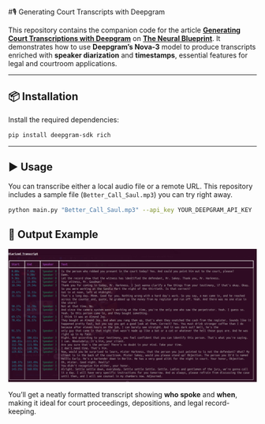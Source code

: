 #🎙️ Generating Court Transcripts with Deepgram

This repository contains the companion code for the article [**Generating Court Transcriptions with Deepgram**](https://neurlcreators.substack.com/p/generating-court-transcriptions-with) on [**The Neural Blueprint**](https://neurlcreators.substack.com/).
It demonstrates how to use **Deepgram’s Nova-3** model to produce transcripts enriched with **speaker diarization** and **timestamps**, essential features for legal and courtroom applications.

---

## 📦 Installation

Install the required dependencies:

```bash
pip install deepgram-sdk rich
```

---

## ▶️  Usage

You can transcribe either a local audio file or a remote URL.
This repository includes a sample file (`Better_Call_Saul.mp3`) you can try right away.

```bash
python main.py "Better_Call_Saul.mp3" --api_key YOUR_DEEPGRAM_API_KEY
```


## 📄 Output Example

![Demo of the transcripts](demo.png)

You’ll get a neatly formatted transcript showing **who spoke** and **when**, making it ideal for court proceedings, depositions, and legal record-keeping.
